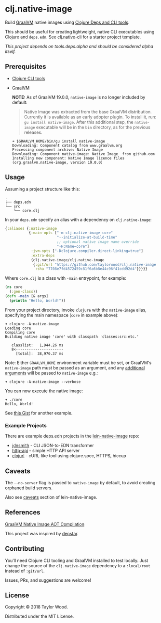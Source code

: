 # clj.native-image

Build [GraalVM](https://www.graalvm.org) native images using [Clojure Deps and CLI tools](https://clojure.org/guides/deps_and_cli).

This should be useful for creating lightweight, native CLI executables using Clojure and `deps.edn`.
See [clj.native-cli](https://github.com/taylorwood/clj.native-cli) for a starter project template.

_This project depends on tools.deps.alpha and should be considered alpha itself._

## Prerequisites

- [Clojure CLI tools](https://clojure.org/guides/getting_started#_clojure_installer_and_cli_tools)
- [GraalVM](https://www.graalvm.org/downloads/)

  **NOTE:** As of GraalVM 19.0.0, `native-image` is no longer included by default:
  > Native Image was extracted from the base GraalVM distribution. Currently it is available as an early adopter plugin. To install it, run: `gu install native-image`. After this additional step, the `native-image` executable will be in the `bin` directory, as for the previous releases.

  ```
  ➜ $GRAALVM_HOME/bin/gu install native-image
  Downloading: Component catalog from www.graalvm.org
  Processing component archive: Native Image
  Downloading: Component native-image: Native Image  from github.com
  Installing new component: Native Image licence files (org.graalvm.native-image, version 19.0.0)
  ```

## Usage

Assuming a project structure like this:
```
.
├── deps.edn
└── src
    └── core.clj
```

In your `deps.edn` specify an alias with a dependency on `clj.native-image`:
```clojure
{:aliases {:native-image
           {:main-opts ["-m clj.native-image core"
                        "--initialize-at-build-time"
                        ;; optional native image name override
                        "-H:Name=core"]
            :jvm-opts ["-Dclojure.compiler.direct-linking=true"]
            :extra-deps
            {clj.native-image/clj.native-image
             {:git/url "https://github.com/taylorwood/clj.native-image.git"
              :sha "7708e7fd4572459c81f6a6b8e44c96f41cdd92d4"}}}}}
```

Where `core.clj` is a class with `-main` entrypoint, for example:
```clojure
(ns core
  (:gen-class))
(defn -main [& args]
  (println "Hello, World!"))
```

From your project directory, invoke `clojure` with the `native-image` alias, specifying the main namespace
(`core` in example above):
```
➜ clojure -A:native-image
Loading core
Compiling core
Building native image 'core' with classpath 'classes:src:etc.'

   classlist:   1,944.26 ms
   8<----------------------
     [total]:  38,970.37 ms
```
Note: Either `GRAALVM_HOME` environment variable must be set, or GraalVM's `native-image` path must be passed as an argument,
and any [additional arguments](https://www.graalvm.org/docs/reference-manual/aot-compilation/#image-generation-options)
will be passed to `native-image` e.g.:
```
➜ clojure -A:native-image --verbose
```

You can now execute the native image:
```
➜ ./core
Hello, World!
```

See [this Gist](https://gist.github.com/taylorwood/23d370f70b8b09dbf6d31cd4f27d31ff) for another example.

### Example Projects

There are example deps.edn projects in the [lein-native-image](https://github.com/taylorwood/lein-native-image) repo:
- [jdnsmith](https://github.com/taylorwood/lein-native-image/blob/master/examples/http-api) - CLI JSON-to-EDN transformer
- [http-api](https://github.com/taylorwood/lein-native-image/blob/master/examples/http-api) - simple HTTP API server
- [clojurl](https://github.com/taylorwood/clojurl) - cURL-like tool using clojure.spec, HTTPS, hiccup

## Caveats

The `--no-server` flag is passed to `native-image` by default, to avoid creating orphaned build servers.

Also see [caveats](https://github.com/taylorwood/lein-native-image#caveats) section of lein-native-image.

## References

[GraalVM Native Image AOT Compilation](https://www.graalvm.org/docs/reference-manual/aot-compilation/)

This project was inspired by [depstar](https://github.com/healthfinch/depstar).

## Contributing

You'll need Clojure CLI tooling and GraalVM installed to test locally.
Just change the source of the `clj.native-image` dependency to a `:local/root` instead of `:git/url`.

Issues, PRs, and suggestions are welcome!

## License

Copyright © 2018 Taylor Wood.

Distributed under the MIT License.
